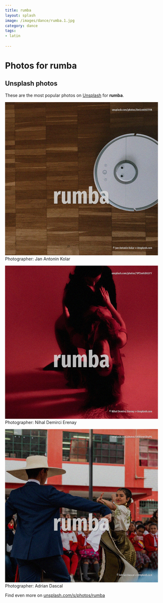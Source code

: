 ```yaml
---
title: rumba
layout: splash
image: /images/dance/rumba.1.jpg
category: dance
tags:
- latin

---
```

# Photos for rumba
 
## Unsplash photos
These are the most popular photos on [Unsplash](https://unsplash.com) for **rumba**.
 
![rumba](/images/dance/rumba.1.jpg)
Photographer:  Jan Antonin Kolar
 
![rumba](/images/dance/rumba.2.jpg)
Photographer:  Nihal Demirci Erenay
 
![rumba](/images/dance/rumba.3.jpg)
Photographer:  Adrian Dascal
 
Find even more on [unsplash.com/s/photos/rumba](https://unsplash.com/s/photos/rumba)
 
